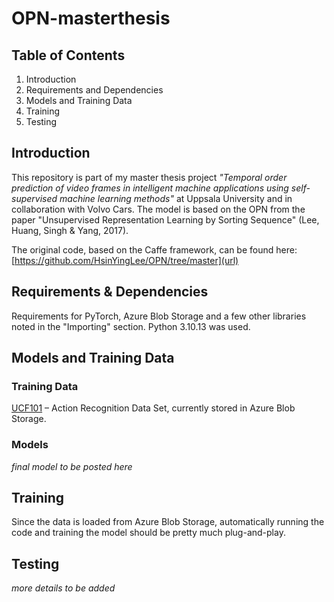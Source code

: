 # OPN-masterthesis
## Table of Contents

1. Introduction
1. Requirements and Dependencies
1. Models and Training Data
1. Training
1. Testing

## Introduction
This repository is part of my master thesis project _"Temporal order prediction of video frames in intelligent machine applications using self-supervised machine learning methods"_ at Uppsala University and in collaboration with Volvo Cars. The model is based on the OPN from the paper "Unsupervised Representation Learning by Sorting Sequence" (Lee, Huang, Singh & Yang, 2017).

The original code, based on the Caffe framework, can be found here: [https://github.com/HsinYingLee/OPN/tree/master](url)
   
## Requirements & Dependencies
Requirements for PyTorch, Azure Blob Storage and a few other libraries noted in the "Importing" section. Python 3.10.13 was used. 

## Models and Training Data
### Training Data
[UCF101](https://www.crcv.ucf.edu/research/data-sets/ucf101/) – Action Recognition Data Set, currently stored in Azure Blob Storage.

### Models
_final model to be posted here_

## Training
Since the data is loaded from Azure Blob Storage, automatically running the code and training the model should be pretty much plug-and-play.

## Testing
_more details to be added_


